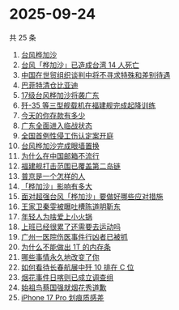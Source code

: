 # 2025-09-24

共 25 条

<!-- BEGIN ZHIHUSEARCH -->
<!-- 最后更新时间 Wed Sep 24 2025 14:25:35 GMT+0800 (China Standard Time) -->

1. [台风桦加沙](https://www.zhihu.com/search?q=%E5%8F%B0%E9%A3%8E%E6%A1%A6%E5%8A%A0%E6%B2%99)
1. [台风「桦加沙」已造成台湾 14 人死亡](https://www.zhihu.com/search?q=%E5%8F%B0%E9%A3%8E%E3%80%8C%E6%A1%A6%E5%8A%A0%E6%B2%99%E3%80%8D%E5%B7%B2%E9%80%A0%E6%88%90%E5%8F%B0%E6%B9%BE%2014%20%E4%BA%BA%E6%AD%BB%E4%BA%A1)
1. [中国在世贸组织谈判中将不寻求特殊和差别待遇](https://www.zhihu.com/search?q=%E4%B8%AD%E5%9B%BD%E5%9C%A8%E4%B8%96%E8%B4%B8%E7%BB%84%E7%BB%87%E8%B0%88%E5%88%A4%E4%B8%AD%E5%B0%86%E4%B8%8D%E5%AF%BB%E6%B1%82%E7%89%B9%E6%AE%8A%E5%92%8C%E5%B7%AE%E5%88%AB%E5%BE%85%E9%81%87)
1. [巴菲特清仓比亚迪](https://www.zhihu.com/search?q=%E5%B7%B4%E8%8F%B2%E7%89%B9%E6%B8%85%E4%BB%93%E6%AF%94%E4%BA%9A%E8%BF%AA)
1. [17级台风桦加沙将袭广东](https://www.zhihu.com/search?q=17%E7%BA%A7%E5%8F%B0%E9%A3%8E%E6%A1%A6%E5%8A%A0%E6%B2%99%E5%B0%86%E8%A2%AD%E5%B9%BF%E4%B8%9C)
1. [歼-35 等三型舰载机在福建舰完成起降训练](https://www.zhihu.com/search?q=%E6%AD%BC-35%20%E7%AD%89%E4%B8%89%E5%9E%8B%E8%88%B0%E8%BD%BD%E6%9C%BA%E5%9C%A8%E7%A6%8F%E5%BB%BA%E8%88%B0%E5%AE%8C%E6%88%90%E8%B5%B7%E9%99%8D%E8%AE%AD%E7%BB%83)
1. [今天的你存款有多少](https://www.zhihu.com/search?q=%E4%BB%8A%E5%A4%A9%E7%9A%84%E4%BD%A0%E5%AD%98%E6%AC%BE%E6%9C%89%E5%A4%9A%E5%B0%91)
1. [广东全面进入临战状态](https://www.zhihu.com/search?q=%E5%B9%BF%E4%B8%9C%E5%85%A8%E9%9D%A2%E8%BF%9B%E5%85%A5%E4%B8%B4%E6%88%98%E7%8A%B6%E6%80%81)
1. [全国首例性侵工伤认定案开庭](https://www.zhihu.com/search?q=%E5%85%A8%E5%9B%BD%E9%A6%96%E4%BE%8B%E6%80%A7%E4%BE%B5%E5%B7%A5%E4%BC%A4%E8%AE%A4%E5%AE%9A%E6%A1%88%E5%BC%80%E5%BA%AD)
1. [台风桦加沙完成眼墙置换](https://www.zhihu.com/search?q=%E5%8F%B0%E9%A3%8E%E6%A1%A6%E5%8A%A0%E6%B2%99%E5%AE%8C%E6%88%90%E7%9C%BC%E5%A2%99%E7%BD%AE%E6%8D%A2)
1. [为什么在中国邮箱不流行](https://www.zhihu.com/search?q=%E4%B8%BA%E4%BB%80%E4%B9%88%E5%9C%A8%E4%B8%AD%E5%9B%BD%E9%82%AE%E7%AE%B1%E4%B8%8D%E6%B5%81%E8%A1%8C)
1. [福建舰打击范围已覆盖第二岛链](https://www.zhihu.com/search?q=%E7%A6%8F%E5%BB%BA%E8%88%B0%E6%89%93%E5%87%BB%E8%8C%83%E5%9B%B4%E5%B7%B2%E8%A6%86%E7%9B%96%E7%AC%AC%E4%BA%8C%E5%B2%9B%E9%93%BE)
1. [普京是一个怎样的人](https://www.zhihu.com/search?q=%E6%99%AE%E4%BA%AC%E6%98%AF%E4%B8%80%E4%B8%AA%E6%80%8E%E6%A0%B7%E7%9A%84%E4%BA%BA)
1. [「桦加沙」影响有多大](https://www.zhihu.com/search?q=%E3%80%8C%E6%A1%A6%E5%8A%A0%E6%B2%99%E3%80%8D%E5%BD%B1%E5%93%8D%E6%9C%89%E5%A4%9A%E5%A4%A7)
1. [面对超强台风「桦加沙」要做好哪些应对措施](https://www.zhihu.com/search?q=%E9%9D%A2%E5%AF%B9%E8%B6%85%E5%BC%BA%E5%8F%B0%E9%A3%8E%E3%80%8C%E6%A1%A6%E5%8A%A0%E6%B2%99%E3%80%8D%E8%A6%81%E5%81%9A%E5%A5%BD%E5%93%AA%E4%BA%9B%E5%BA%94%E5%AF%B9%E6%8E%AA%E6%96%BD)
1. [王家卫秦雯被曝吐槽陈道明靳东](https://www.zhihu.com/search?q=%E7%8E%8B%E5%AE%B6%E5%8D%AB%E7%A7%A6%E9%9B%AF%E8%A2%AB%E6%9B%9D%E5%90%90%E6%A7%BD%E9%99%88%E9%81%93%E6%98%8E%E9%9D%B3%E4%B8%9C)
1. [年轻人为啥爱上小火锅](https://www.zhihu.com/search?q=%E5%B9%B4%E8%BD%BB%E4%BA%BA%E4%B8%BA%E5%95%A5%E7%88%B1%E4%B8%8A%E5%B0%8F%E7%81%AB%E9%94%85)
1. [上班已经很累了还需要去运动吗](https://www.zhihu.com/search?q=%E4%B8%8A%E7%8F%AD%E5%B7%B2%E7%BB%8F%E5%BE%88%E7%B4%AF%E4%BA%86%E8%BF%98%E9%9C%80%E8%A6%81%E5%8E%BB%E8%BF%90%E5%8A%A8%E5%90%97)
1. [广州一医院伤医事件行凶者已被抓](https://www.zhihu.com/search?q=%E5%B9%BF%E5%B7%9E%E4%B8%80%E5%8C%BB%E9%99%A2%E4%BC%A4%E5%8C%BB%E4%BA%8B%E4%BB%B6%E8%A1%8C%E5%87%B6%E8%80%85%E5%B7%B2%E8%A2%AB%E6%8A%93)
1. [为什么不能做出 1T 的内存条](https://www.zhihu.com/search?q=%E4%B8%BA%E4%BB%80%E4%B9%88%E4%B8%8D%E8%83%BD%E5%81%9A%E5%87%BA%201T%20%E7%9A%84%E5%86%85%E5%AD%98%E6%9D%A1)
1. [哪些事情永久地改变了你](https://www.zhihu.com/search?q=%E5%93%AA%E4%BA%9B%E4%BA%8B%E6%83%85%E6%B0%B8%E4%B9%85%E5%9C%B0%E6%94%B9%E5%8F%98%E4%BA%86%E4%BD%A0)
1. [如何看待长春航展中歼 10 排在 C 位](https://www.zhihu.com/search?q=%E5%A6%82%E4%BD%95%E7%9C%8B%E5%BE%85%E9%95%BF%E6%98%A5%E8%88%AA%E5%B1%95%E4%B8%AD%E6%AD%BC%2010%20%E6%8E%92%E5%9C%A8%20C%20%E4%BD%8D)
1. [烟花事件日喀则已成立调查组](https://www.zhihu.com/search?q=%E7%83%9F%E8%8A%B1%E4%BA%8B%E4%BB%B6%E6%97%A5%E5%96%80%E5%88%99%E5%B7%B2%E6%88%90%E7%AB%8B%E8%B0%83%E6%9F%A5%E7%BB%84)
1. [始祖鸟蔡国强就烟花秀道歉](https://www.zhihu.com/search?q=%E5%A7%8B%E7%A5%96%E9%B8%9F%E8%94%A1%E5%9B%BD%E5%BC%BA%E5%B0%B1%E7%83%9F%E8%8A%B1%E7%A7%80%E9%81%93%E6%AD%89)
1. [iPhone 17 Pro 划痕质感差](https://www.zhihu.com/search?q=iPhone%2017%20Pro%20%E5%88%92%E7%97%95%E8%B4%A8%E6%84%9F%E5%B7%AE)

<!-- END ZHIHUSEARCH -->

